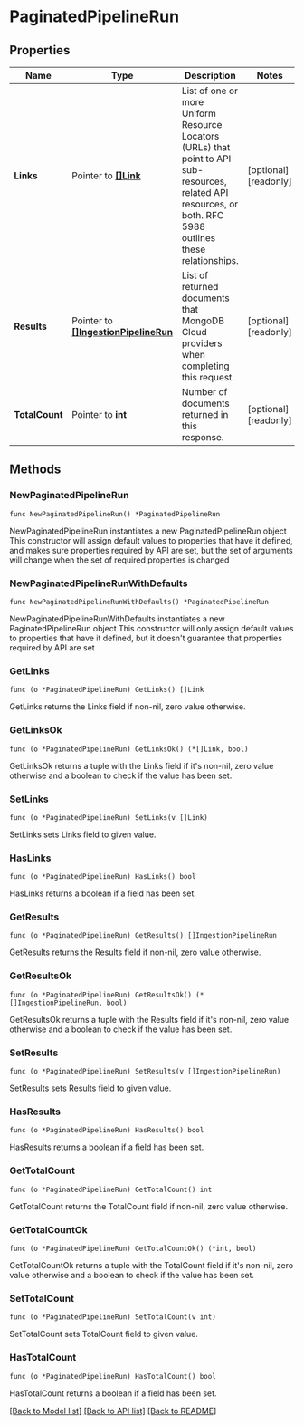 # PaginatedPipelineRun

## Properties

Name | Type | Description | Notes
------------ | ------------- | ------------- | -------------
**Links** | Pointer to [**[]Link**](Link.md) | List of one or more Uniform Resource Locators (URLs) that point to API sub-resources, related API resources, or both. RFC 5988 outlines these relationships. | [optional] [readonly] 
**Results** | Pointer to [**[]IngestionPipelineRun**](IngestionPipelineRun.md) | List of returned documents that MongoDB Cloud providers when completing this request. | [optional] [readonly] 
**TotalCount** | Pointer to **int** | Number of documents returned in this response. | [optional] [readonly] 

## Methods

### NewPaginatedPipelineRun

`func NewPaginatedPipelineRun() *PaginatedPipelineRun`

NewPaginatedPipelineRun instantiates a new PaginatedPipelineRun object
This constructor will assign default values to properties that have it defined,
and makes sure properties required by API are set, but the set of arguments
will change when the set of required properties is changed

### NewPaginatedPipelineRunWithDefaults

`func NewPaginatedPipelineRunWithDefaults() *PaginatedPipelineRun`

NewPaginatedPipelineRunWithDefaults instantiates a new PaginatedPipelineRun object
This constructor will only assign default values to properties that have it defined,
but it doesn't guarantee that properties required by API are set

### GetLinks

`func (o *PaginatedPipelineRun) GetLinks() []Link`

GetLinks returns the Links field if non-nil, zero value otherwise.

### GetLinksOk

`func (o *PaginatedPipelineRun) GetLinksOk() (*[]Link, bool)`

GetLinksOk returns a tuple with the Links field if it's non-nil, zero value otherwise
and a boolean to check if the value has been set.

### SetLinks

`func (o *PaginatedPipelineRun) SetLinks(v []Link)`

SetLinks sets Links field to given value.

### HasLinks

`func (o *PaginatedPipelineRun) HasLinks() bool`

HasLinks returns a boolean if a field has been set.
### GetResults

`func (o *PaginatedPipelineRun) GetResults() []IngestionPipelineRun`

GetResults returns the Results field if non-nil, zero value otherwise.

### GetResultsOk

`func (o *PaginatedPipelineRun) GetResultsOk() (*[]IngestionPipelineRun, bool)`

GetResultsOk returns a tuple with the Results field if it's non-nil, zero value otherwise
and a boolean to check if the value has been set.

### SetResults

`func (o *PaginatedPipelineRun) SetResults(v []IngestionPipelineRun)`

SetResults sets Results field to given value.

### HasResults

`func (o *PaginatedPipelineRun) HasResults() bool`

HasResults returns a boolean if a field has been set.
### GetTotalCount

`func (o *PaginatedPipelineRun) GetTotalCount() int`

GetTotalCount returns the TotalCount field if non-nil, zero value otherwise.

### GetTotalCountOk

`func (o *PaginatedPipelineRun) GetTotalCountOk() (*int, bool)`

GetTotalCountOk returns a tuple with the TotalCount field if it's non-nil, zero value otherwise
and a boolean to check if the value has been set.

### SetTotalCount

`func (o *PaginatedPipelineRun) SetTotalCount(v int)`

SetTotalCount sets TotalCount field to given value.

### HasTotalCount

`func (o *PaginatedPipelineRun) HasTotalCount() bool`

HasTotalCount returns a boolean if a field has been set.

[[Back to Model list]](../README.md#documentation-for-models) [[Back to API list]](../README.md#documentation-for-api-endpoints) [[Back to README]](../README.md)


